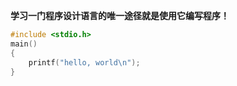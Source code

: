 **学习一门程序设计语言的唯一途径就是使用它编写程序！**

```c
#include <stdio.h>
main()
{
    printf("hello, world\n");
}
```


